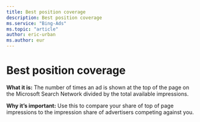 ```yaml
---
title: Best position coverage
description: Best position coverage
ms.service: "Bing-Ads"
ms.topic: "article"
author: eric-urban
ms.author: eur
---
```


# Best position coverage

**What it is:** The number of times an ad is shown at the top of the page on the Microsoft Search Network divided by the total available impressions.

**Why it’s important:** Use this to compare your share of top of page impressions to the impression share of advertisers competing against you.


